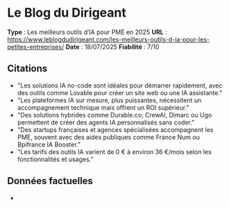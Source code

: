 # Le Blog du Dirigeant

**Type** : Les meilleurs outils d’IA pour PME en 2025
**URL** : https://www.leblogdudirigeant.com/les-meilleurs-outils-d-ia-pour-les-petites-entreprises/
**Date** : 18/07/2025
**Fiabilité** : 7/10

## Citations

* "Les solutions IA no-code sont idéales pour démarrer rapidement, avec des outils comme Lovable pour créer un site web ou une IA assistante."
* "Les plateformes IA sur mesure, plus puissantes, nécessitent un accompagnement technique mais offrent un ROI supérieur."
* "Des solutions hybrides comme Durable.co, CrewAI, Dimarc ou Ugo permettent de créer des agents IA personnalisés sans coder."
* "Des startups françaises et agences spécialisées accompagnent les PME, souvent avec des aides publiques comme France Num ou Bpifrance IA Booster."
* "Les tarifs des outils IA varient de 0 € à environ 36 €/mois selon les fonctionnalités et usages."

## Données factuelles

- 
